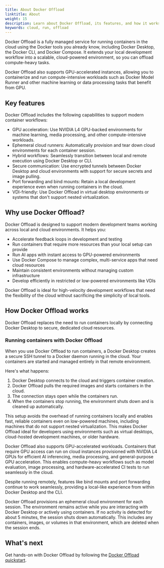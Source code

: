 ```yaml
---
title: About Docker Offload
linktitle: About
weight: 15
description: Learn about Docker Offload, its features, and how it works.
keywords: cloud, run, offload
---
```


Docker Offload is a fully managed service for running containers in the cloud
using the Docker tools you already know, including Docker Desktop, the Docker
CLI, and Docker Compose. It extends your local development workflow into a
scalable, cloud-powered environment, so you can offload compute-heavy tasks.

Docker Offload also supports GPU-accelerated instances, allowing you to
containerize and run compute-intensive workloads such as Docker Model Runner and
other machine learning or data processing tasks that benefit from GPU.

## Key features

Docker Offload includes the following capabilities to support modern container
workflows:

- GPU acceleration: Use NVIDIA L4 GPU-backed environments for machine learning,
  media processing, and other compute-intensive workloads.
- Ephemeral cloud runners: Automatically provision and tear down cloud
  environments for each container session.
- Hybrid workflows: Seamlessly transition between local and remote execution
  using Docker Desktop or CLI.
- Secure communication: Use encrypted tunnels between Docker Desktop and cloud
  environments with support for secure secrets and image pulling.
- Port forwarding and bind mounts: Retain a local development experience even
  when running containers in the cloud.
- VDI-friendly: Use Docker Offload in virtual desktop environments or systems that
  don't support nested virtualization.

## Why use Docker Offload?

Docker Offload is designed to support modern development teams working across
local and cloud environments. It helps you:

- Accelerate feedback loops in development and testing
- Run containers that require more resources than your local setup can provide
- Run AI apps with instant access to GPU-powered environments
- Use Docker Compose to manage complex, multi-service apps that need cloud
  resources
- Maintain consistent environments without managing custom infrastructure
- Develop efficiently in restricted or low-powered environments like VDIs

Docker Offload is ideal for high-velocity development workflows
that need the flexibility of the cloud without sacrificing the simplicity of
local tools.

## How Docker Offload works

Docker Offload replaces the need to run containers locally by connecting Docker
Desktop to secure, dedicated cloud resources.

### Running containers with Docker Offload

When you use Docker Offload to run containers, a Docker Desktop creates a secure
SSH tunnel to a Docker daemon running in the cloud. Your containers are started
and managed entirely in that remote environment.

Here's what happens:

1. Docker Desktop connects to the cloud and triggers container creation.
2. Docker Offload pulls the required images and starts containers in the cloud.
3. The connection stays open while the containers run.
4. When the containers stop running, the environment shuts down and is cleaned
   up automatically.

This setup avoids the overhead of running containers locally and enables fast,
reliable containers even on low-powered machines, including machines that do not
support nested virtualization. This makes Docker Offload ideal for developers
using environments such as virtual desktops, cloud-hosted development machines,
or older hardware.

Docker Offload also supports GPU-accelerated workloads. Containers that require
GPU access can run on cloud instances provisioned with NVIDIA L4 GPUs for
efficient AI inferencing, media processing, and general-purpose GPU
acceleration. This enables compute-heavy workflows such as model evaluation,
image processing, and hardware-accelerated CI tests to run seamlessly in the
cloud.

Despite running remotely, features like bind mounts and port forwarding continue
to work seamlessly, providing a local-like experience from within Docker Desktop
and the CLI.

Docker Offload provisions an ephemeral cloud environment for each session. The
environment remains active while you are interacting with Docker Desktop or
actively using containers. If no activity is detected for about 5 minutes, the
session shuts down automatically. This includes any containers, images, or
volumes in that environment, which are deleted when the session ends.

## What's next

Get hands-on with Docker Offload by following the [Docker Offload quickstart](/offload/quickstart/).